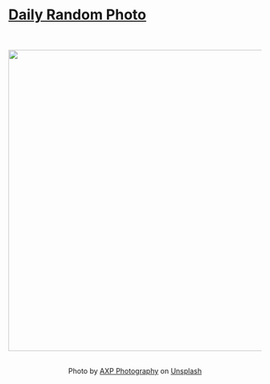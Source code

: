 # [Daily Random Photo](https://www.dailyrandomphoto.com/)

<div align="center">
  <br>
  <br>
  <a href="https://www.dailyrandomphoto.com/p/2023/2023-01-16/"><img src="https://images.unsplash.com/photo-1672661164570-d5e7e0890a69?crop=entropy&cs=tinysrgb&fit=max&fm=jpg&ixid=Mnw3NzUwOHwwfDF8cmFuZG9tfHx8fHx8fHx8MTY3MzgyOTE2Mw&ixlib=rb-4.0.3&q=80&w=1080" width="600px"></a>
  <br>
  <br>
  <p class="has-text-grey">Photo by <a href="https://unsplash.com/@axpphotography?utm_source=Daily%20Random%20Photo&amp;utm_medium=referral" target="_blank" rel="noopener noreferrer">AXP Photography</a> on <a href="https://unsplash.com/photos/AaS6XxSLKNo?utm_source=Daily%20Random%20Photo&amp;utm_medium=referral" target="_blank" rel="noopener noreferrer">Unsplash</a></p>
</div>
